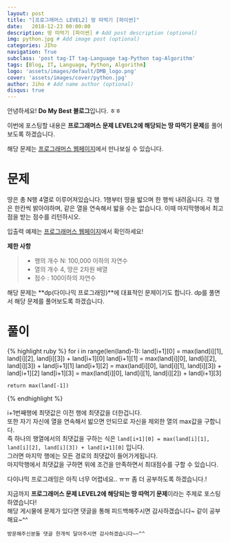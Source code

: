 ```yaml
---
layout: post
title: "[프로그래머스 LEVEL2] 땅 따먹기 [파이썬]"
date:   2018-12-23 00:00:00
description: 땅 따먹기 [파이썬] # Add post description (optional)
img: python.jpg # Add image post (optional)
categories: JIho
navigation: True
subclass: 'post tag-IT tag-Language tag-Python tag-Algorithm'
tags: [Blog, IT, Language, Python, Algorithm]
logo: 'assets/images/default/DMB_logo.png'
cover: 'assets/images/cover/python.jpg'
author: Jiho # Add name author (optional)
disqus: true
---
```


안녕하세요! **Do My Best 블로그**입니다. ㅎㅎ  

이번에 포스팅할 내용은  **프로그래머스 문제 LEVEL2에 해당되는 땅 따먹기 문제**를 풀어보도록 하겠습니다.

해당 문제는 [프로그래머스 웹페이지][programmers-land]에서 만나보실 수 있습니다.

# 문제
땅은 총 N행 4열로 이루어져있습니다. 1행부터 땅을 밟으며 한 행씩 내려옵니다. 각 행은 한칸씩 밝아야하며, 같은 열을 연속해서 밟을 수는 없습니다. 이때 마지막행에서 최고 점을 받는 점수를 리턴하시오.

입출력 예제는 [프로그래머스 웹페이지][programmers-land]에서 확인하세요!

**제한 사항**
>* 행의 개수 N: 100,000 이하의 자연수 
>* 열의 개수 4, 땅은 2차원 배열
>* 점수 : 100이하의 자연수

해당 문제는 **dp(다이나믹 프로그래밍)**에 대표적인 문제이기도 합니다.
dp를 풀면서 해당 문제를 풀어보도록 하겠습니다. 

# 풀이
{% highlight ruby %}
    for i in range(len(land)-1):
        land[i+1][0] = max(land[i][1], land[i][2], land[i][3]) + land[i+1][0]
        land[i+1][1] = max(land[i][0], land[i][2], land[i][3]) + land[i+1][1]
        land[i+1][2] = max(land[i][0], land[i][1], land[i][3]) + land[i+1][2]
        land[i+1][3] = max(land[i][0], land[i][1], land[i][2]) + land[i+1][3]
    
    return max(land[-1])
{% endhighlight %}  

i+1번째행에 최댓값은 이전 행에 최댓값을 더한겁니다.   
또한 자기 자신에 열을 연속해서 밟으면 안되므로 자신을 제외한 열의 max값을 구합니다.   
즉 하나의 행열에서의 최댓값을 구하는 식은 `land[i+1][0] = max(land[i][1], land[i][2], land[i][3]) + land[i+1][0]`  입니다.   
그러면 마지막 행에는 모든 경로의 최댓값이 들어가게됩니다.   
마지막행에서 최댓값을 구하면 위에 조건을 만족하면서 최대점수를 구할 수 있습니다.

다이나믹 프로그래밍은 아직 너무 어렵네요.. ㅠㅠ 좀 더 공부하도록 하겠습니다.!

지금까지 **프로그래머스 문제 LEVEL2에 해당되는 땅 따먹기 문제**이라는 주제로 포스팅하였습니다!    
해당 게시물에 문제가 있다면 댓글을 통해 피드백해주시면 감사하겠습니다~ 같이 공부해요~^^

`방문해주신분들 댓글 한개씩 달아주시면 감사하겠습니다~~^^`  

[programmers-land]:https://programmers.co.kr/learn/courses/30/lessons/12913